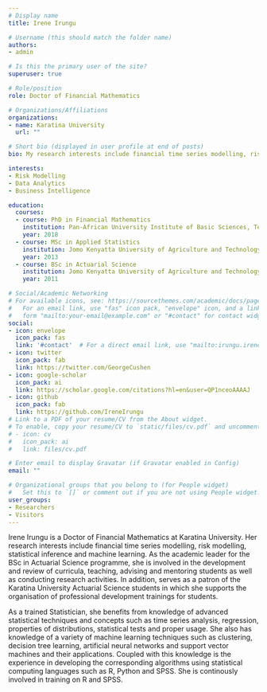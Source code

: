 ```yaml
---
# Display name
title: Irene Irungu

# Username (this should match the folder name)
authors:
- admin

# Is this the primary user of the site?
superuser: true

# Role/position
role: Doctor of Financial Mathematics

# Organizations/Affiliations
organizations:
- name: Karatina University
  url: ""

# Short bio (displayed in user profile at end of posts)
bio: My research interests include financial time series modelling, risk modelling, statistical inference and machine learning.

interests:
- Risk Modelling
- Data Analytics
- Business Intelligence

education:
  courses:
  - course: PhD in Financial Mathematics
    institution: Pan-African University Institute of Basic Sciences, Technology and Innovation
    year: 2018
  - course: MSc in Applied Statistics
    institution: Jomo Kenyatta University of Agriculture and Technology
    year: 2013
  - course: BSc in Actuarial Science
    institution: Jomo Kenyatta University of Agriculture and Technology
    year: 2011

# Social/Academic Networking
# For available icons, see: https://sourcethemes.com/academic/docs/page-builder/#icons
#   For an email link, use "fas" icon pack, "envelope" icon, and a link in the
#   form "mailto:your-email@example.com" or "#contact" for contact widget.
social:
- icon: envelope
  icon_pack: fas
  link: '#contact'  # For a direct email link, use "mailto:irungu.irenekareigi@gmail.com".
- icon: twitter
  icon_pack: fab
  link: https://twitter.com/GeorgeCushen
- icon: google-scholar
  icon_pack: ai
  link: https://scholar.google.com/citations?hl=en&user=QP1nceoAAAAJ
- icon: github
  icon_pack: fab
  link: https://github.com/IreneIrungu
# Link to a PDF of your resume/CV from the About widget.
# To enable, copy your resume/CV to `static/files/cv.pdf` and uncomment the lines below.
# - icon: cv
#   icon_pack: ai
#   link: files/cv.pdf

# Enter email to display Gravatar (if Gravatar enabled in Config)
email: ""

# Organizational groups that you belong to (for People widget)
#   Set this to `[]` or comment out if you are not using People widget.
user_groups:
- Researchers
- Visitors
---
```


Irene Irungu is a Doctor of Financial Mathematics at Karatina University. Her research interests include financial time series modelling, risk modelling, statistical inference and machine learning. As the academic leader for the BSc in Actuarial Science programme, she is involved in the development and review of curricula, teaching, advising and mentoring students as well as conducting research activities. In addition, serves as a patron of the Karatina University Actuarial Science students in which she supports the organisation of professional development trainings for students.


As a trained Statistician, she benefits from knowledge of advanced statistical techniques and concepts such as time series analysis, regression, properties of distributions, statistical tests and proper usage. She also has knowledge of a variety of machine learning techniques such as clustering, decision tree learning, artificial neural networks and support vector machines and their applications. Coupled with this knowledge is the experience in developing the corresponding algorithms using statistical computing languages such as R, Python and SPSS. She is continously involved in training on R and SPSS.
